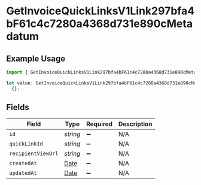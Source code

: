 # GetInvoiceQuickLinksV1Link297bfa4bF61c4c7280a4368d731e890cMetadatum

## Example Usage

```typescript
import { GetInvoiceQuickLinksV1Link297bfa4bF61c4c7280a4368d731e890cMetadatum } from "@dhaba/safepay-ts/models/operations";

let value: GetInvoiceQuickLinksV1Link297bfa4bF61c4c7280a4368d731e890cMetadatum =
  {};
```

## Fields

| Field                                                                                         | Type                                                                                          | Required                                                                                      | Description                                                                                   |
| --------------------------------------------------------------------------------------------- | --------------------------------------------------------------------------------------------- | --------------------------------------------------------------------------------------------- | --------------------------------------------------------------------------------------------- |
| `id`                                                                                          | *string*                                                                                      | :heavy_minus_sign:                                                                            | N/A                                                                                           |
| `quickLinkId`                                                                                 | *string*                                                                                      | :heavy_minus_sign:                                                                            | N/A                                                                                           |
| `recipientViewUrl`                                                                            | *string*                                                                                      | :heavy_minus_sign:                                                                            | N/A                                                                                           |
| `createdAt`                                                                                   | [Date](https://developer.mozilla.org/en-US/docs/Web/JavaScript/Reference/Global_Objects/Date) | :heavy_minus_sign:                                                                            | N/A                                                                                           |
| `updatedAt`                                                                                   | [Date](https://developer.mozilla.org/en-US/docs/Web/JavaScript/Reference/Global_Objects/Date) | :heavy_minus_sign:                                                                            | N/A                                                                                           |